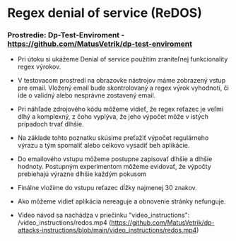 # Regex denial of service (ReDOS)

### Prostredie: Dp-Test-Enviroment - https://github.com/MatusVetrik/dp-test-enviroment

- Pri útoku si ukážeme Denial of service použitím zraniteľnej funkcionality regex výrokov.
- V testovacom prostredí na obrazovke nástrojov máme zobrazený vstup pre email. Vložený email bude skontrolovaný a regex výrok vyhodnotí, či ide o validný alebo nesprávne zostavený email.
- Pri náhľade zdrojového kódu môžeme vidieť, že regex reťazec je veľmi dlhý a komplexný, z čoho vyplýva, že jeho výpočet môže v istých prípadoch trvať dlhšie.
- Na základe tohto poznatku skúsime preťažiť výpočet regulárneho výrazu a tým spomaliť alebo celkovo vysadiť beh aplikácie.
- Do emailového vstupu môžeme postupne zapisovať dlhšie a dlhšie hodnoty. Postupným experimentom môžeme evidovať, že výpočty prebiehajú výrazne dlhšie každým pokusom
- Finálne vložíme do vstupu reťazec dĺžky najmenej 30 znakov.
- Ako môžeme vidieť aplikácia nereaguje a obnovenie stránky nefunguje.

- Video návod sa nachádza v priečinku "video_instructions": /video_instructions/redos.mp4 (https://github.com/MatusVetrik/dp-attacks-instructions/blob/main/video_instructions/redos.mp4)